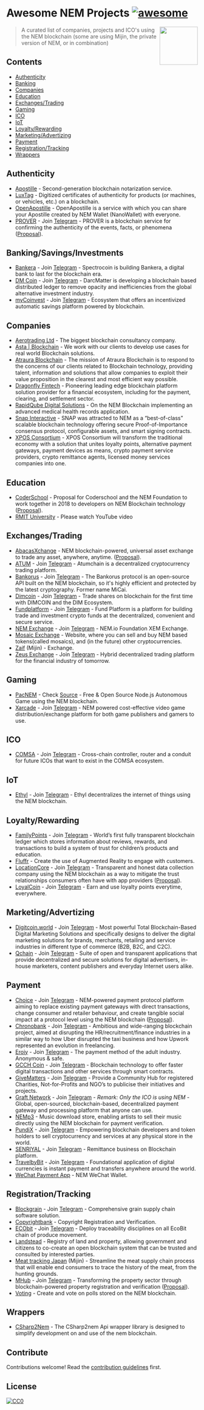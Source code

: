 # Awesome NEM Projects [![awesome](https://awesome.re/badge.svg)](https://awesome.re)

[<img src="https://github.com/Sateetje/awesome-nem-projects/blob/master/awesome-nem.png" align="right" width="100">](https://nem.io)

> A curated list of companies, projects and ICO's using the NEM blockchain (some are using Mijin, the private version of NEM, or in combination)

## Contents
* [Authenticity](#authenticity)
* [Banking](#bankingsavingsinvestments)
* [Companies](#companies)
* [Education](#education)
* [Exchanges/Trading](#exchangestrading)
* [Gaming](#gaming)
* [ICO](#ico)
* [IoT](#iot)
* [Loyalty/Rewarding](#loyaltyrewarding)
* [Marketing/Advertizing](#marketingadvertizing)
* [Payment](#payment)
* [Registration/Tracking](#registrationtracking)
* [Wrappers](#wrappers)

## Authenticity
* [Apostille](https://blog.nem.io/apostille/) - Second-generation blockchain notarization service.
* [LuxTag](http://luxtag.io) - Digitized certificates of authenticity for products (or machines, or vehicles, etc.) on a blockchain.
* [OpenApostille](https://www.openapostille.net/) - OpenApostille is a service with which you can share your Apostille created by NEM Wallet (NanoWallet) with everyone.
* [PROVER](https://prover.io/) - Join [Telegram](https://t.me/prover_nem) - PROVER is a blockchain service for confirming the authenticity of the events, facts, or phenomena ([Proposal](https://forum.nem.io/t/prover-a-block-hain-service-for-confirming-the-authenticity-of-events-facts-or-phenomena/13210)).

## Banking/Savings/Investments
* [Bankera](http://www.bankera.com) - Join [Telegram](https://t.me/bankera) - Spectrocoin is building Bankera, a digital bank to last for the blockchain era.
* [DM Coin](http://dmc.darcmatter.com/) - Join [Telegram](https://t.me/DarcMatter) - DarcMatter is developing a blockchain based distributed ledger to remove opacity and inefficiencies from the global alternative investment industry.
* [myCoinvest](https://www.mycoinvest.tech/) - Join [Telegram](https://t.me/joinchat/GPVrTA0Kj9JresZM3E93yA) - Ecosystem that offers an incentivized automatic savings platform powered by blockchain.

## Companies
* [Aerotrading Ltd](http://aerotrading.co/) - The biggest blockchain consultancy company.
* [Asta | Blockchain](http://www.astablockchain.com/) - We work with our clients to develop use cases for real world Blockchain solutions.
* [Atraura Blockchain](https://www.atraurablockchain.com/) - The mission of Atraura Blockchain is to respond to the concerns of our clients related to Blockchain technology, providing talent, information and solutions that allow companies to exploit their value proposition in the clearest and most efficient way possible.
* [Dragonfly Fintech](http://www.dfintech.com/) - Pioneering leading edge blockchain platform solution provider for a financial ecosystem, including for the payment, clearing, and settlement sector.
* [RapidQube Digital Solutions](http://www.rapidqube.com/) - On the NEM Blockchain implementing an advanced medical health records application.
* [Snap Interactive](http://www.snap-interactive.com/) - SNAP was attracted to NEM as a “best-of-class” scalable blockchain technology offering secure Proof-of-Importance consensus protocol, configurable assets, and smart signing contracts.
* [XPOS Consortium](https://xpos.co/) - XPOS Consortium will transform the traditional economy with a solution that unites loyalty points, alternative payment gateways, payment devices as means, crypto payment service providers, crypto remittance agents, licensed money services companies into one.

## Education
* [CoderSchool](http://www.coderschool.vn/) - Proposal for Coderschool and the NEM Foundation to work together in 2018 to developers on NEM Blockchain technology ([Proposal](https://forum.nem.io/t/coderschool-funding-collaboration-with-nem/13399)).
* [RMIT University](https://youtu.be/iUElP1E40Ns?t=126) - Please watch YouTube video

## Exchanges/Trading
* [AbacasXchange](https://abacasexchange.com/) - NEM blockchain-powered, universal asset exchange to trade any asset, anywhere, anytime. ([Proposal](https://forum.nem.io/t/the-abacasxchange-a-nem-blockchain-powered-universal-asset-exchange/10113)).
* [ATUM](https://atumchain.com/) - Join [Telegram](https://t.me/atumpreico) - Atumchain is a decentralized cryptocurrency trading platform.
* [Bankorus](https://www.bankorus.com/) - Join [Telegram](https://t.me/bankorus) - The Bankorus protocol is an open-source API built on the NEM blockchain, so it's highly efficient and protected by the latest cryptography. Former name MiCai.
* [Dimcoin](http://www.dimcoin.io) - Join [Telegram](https://t.me/dimcoinICO) - Trade shares on blockchain for the first time with DIMCOIN and the DIM Ecosystem.
* [Fundplatform](https://fundplatform.io/en) - Join [Telegram](https://t.me/FundPlatform) - Fund Platform is a platform for building trade and investment crypto funds at the decentralized, convenient and secure service.
* [NEM Exchange](http://www.the-blockchain.com/2017/07/27/nem-io-foundation-create-xem-exchange/) - Join [Telegram](https://t.me/nemred) - NEM.io Foundation XEM Exchange.
* [Mosaic Exchange](http://nemchange.com) - Website, where you can sell and buy NEM based tokens(called mosaics), and (in the future) other cryptocurrencies.
* [Zaif](https://zaif.jp/?lang=en3) (Mijin) - Exchange.
* [Zeus Exchange](http://zeus.exchange) - Join [Telegram](https://t.me/zeus_exchange) - Hybrid decentralized trading platform for the financial industry of tomorrow.

## Gaming
* [PacNEM](https://www.pacnem.com) - Check [Source](https://github.com/evias/pacNEM) - Free & Open Source Node.js Autonomous Game using the NEM blockchain.
* [Xarcade](https://www.xarcade.io) - Join [Telegram](https://t.me/xarcadeofficial) - NEM powered cost-effective video game distribution/exchange platform for both game publishers and gamers to use.

## ICO
* [COMSA](http://www.comsa.io) - Join [Telegram](https://t.me/comsaio) - Cross-chain controller, router and a conduit for future ICOs that want to exist in the COMSA ecosystem.

## IoT
* [Ethyl](https://forum.nem.io/t/ethyl-the-future-of-the-internet-of-things/12106) - Join [Telegram](https://t.me/ethylC) - Ethyl decentralizes the internet of things using the NEM blockchain.

## Loyalty/Rewarding
* [FamilyPoints](https://familypoints.io/) - Join [Telegram](https://t.me/familypointstoken) - World’s first fully transparent blockchain ledger which stores information about reviews, rewards, and transactions to build a system of trust for children’s products and education.
* [Fluffr](https://fluffr.io) - Create the use of Augmented Reality to engage with customers.
* [LocationCore](https://www.digital2go.com/blockchain/) - Join [Telegram](https://t.me/locationcore) - Transparent and honest data collection company using the NEM blockchain as a way to mitigate the trust relationships consumers often have with app providers ([Proposal](https://forum.nem.io/t/locationcore-democratising-personal-user-location-data-through-the-nem-blockchain/12577)).
* [LoyalCoin](https://loyalcoin.io) - Join [Telegram](https://t.me/LoyalCoin) - Earn and use loyalty points everytime, everywhere.

## Marketing/Advertizing
* [Digitcoin.world](https://digitcoin.world) - Join [Telegram](https://t.me/digitcoinworld) - Most powerful Total Blockchain-Based Digital Marketing Solutions and specifically designs to deliver the digital marketing solutions for brands, merchants, retailing and service industries in different type of commerce (B2B, B2C, and C2C).
* [Qchain](https://qchain.co) - Join [Telegram](https://t.me/qchainplatform) - Suite of open and transparent applications that provide decentralized and secure solutions for digital advertisers, in-house marketers, content publishers and everyday Internet users alike.

## Payment
* [Choice](http://www.choicetopay.com/) - Join [Telegram](https://t.me/choicetopay) - NEM-powered payment protocol platform aiming to replace existing payment gateways with direct transactions, change consumer and retailer behaviour, and create tangible social impact at a protocol level using the NEM blockchain ([Proposal](https://forum.nem.io/t/choice-a-liberated-payments-protocol-nem-community-fund-proposal/13380)).
* [Chronobank](https://chronobank.io) - Join [Telegram](https://t.me/chronobank) - Ambitious and wide-ranging blockchain project, aimed at disrupting the HR/recruitment/finance industries in a similar way to how Uber disrupted the taxi business and how Upwork represented an evolution in freelancing.
* [Eroiy](https://www.eroiy.io/) - Join [Telegram](https://t.me/joinchat/IFoU4EnxgQAtz3qVzAvVvw) - The payment method of the adult industry. Anonymous & safe.
* [GCCH Coin](https://www.gcchcoin.com/index.html) - Join [Telegram](https://t.me/gcchcoins) - Blockchain technology to offer faster digital transactions and other services through smart contracts.
* [GiveMatters](http://givematters.io/) - Join [Telegram](http://t.me/GiveMatters) - Provide a Community Hub for registered Charities, Not-for-Profits and NGO’s to publicise their initiatives and projects.
* [Graft Network](https://www.graft.network) - Join [Telegram](https://t.me/GraftNet) - *Remark: Only the ICO is using NEM* - Global, open-sourced, blockchain-based, decentralized payment gateway and processing platform that anyone can use. 
* [NEMp3](https://nemp3v2.herokuapp.com) - Music download store, enabling artists to sell their music directly using the NEM blockchain for payment verification.
* [PundiX](https://pundix.com) - Join [Telegram](https://t.me/Pundix) - Empowering blockchain developers and token holders to sell cryptocurrency and services at any physical store in the world.
* [SENRIYAL](https://forum.nem.io/t/sen-ri-yal-migrant-workers-remittance-crossborder-platform/13348) - Join [Telegram](https://t.me/joinchat/HNhhQRDueFAf4ayszN4fFA) - Remittance business on Blockchain platform.
* [TravelbyBit](https://forum.nem.io/t/travelbybit-travel-the-world-and-pay-with-xem/13227) - Join [Telegram](https://t.me/TravelbyBit) - Foundational application of digital currencies is instant payment and transfers anywhere around the world.
* [WeChat Payment App](https://www.reddit.com/r/nem/comments/7jqpey/nem_xem_nem_wechat_wallet_release_21_dec/) - NEM WeChat Wallet.

## Registration/Tracking
* [Blockgrain](http://www.blockgrain.com.au) - Join [Telegram](https://t.me/blockgrain) - Comprehensive grain supply chain software solution.
* [Copyrightbank](https://beta.copyrightbank.com) - Copyright Registration and Verification.
* [ECObit](http://ecobit.io) - Join [Telegram](https://t.me/EcobitOfficialTelegram) - Deploy traceability disciplines on all EcoBit chain of produce movement.
* [Landstead](http://landstead.atraurablockchain.com) - Registry of land and property, allowing government and citizens to co-create an open blockchain system that can be trusted and consulted by interested parties.
* [Meat tracking Japan](http://mijin.io/en/992.html) (Mijin) - Streamline the meat supply chain process that will enable end consumers to trace the history of the meat, from the hunting grounds.
* [MHub](https://mhub.my/) - Join [Telegram](https://t.me/NEMHub) - Transforming the property sector through blockchain-powered property registration and verification ([Proposal](https://forum.nem.io/t/mhub-transforming-the-property-sector-through-blockchain-powered-property-registration-and-verification/13341)).
* [Voting](https://docs.nem.io/en/nanowallet/voting-module) - Create and vote on polls stored on the NEM blockchain. 

## Wrappers
* [CSharp2Nem](https://github.com/NemProject/csharp2nem) - The CSharp2nem Api wrapper library is designed to simplify development on and use of the nem blockchain.

## Contribute
Contributions welcome! Read the [contribution guidelines](https://github.com/Sateetje/awesome-nem/blob/master/contributing.md) first.

## License
[![CC0](http://mirrors.creativecommons.org/presskit/buttons/88x31/svg/cc-zero.svg)](https://creativecommons.org/publicdomain/zero/1.0/)
